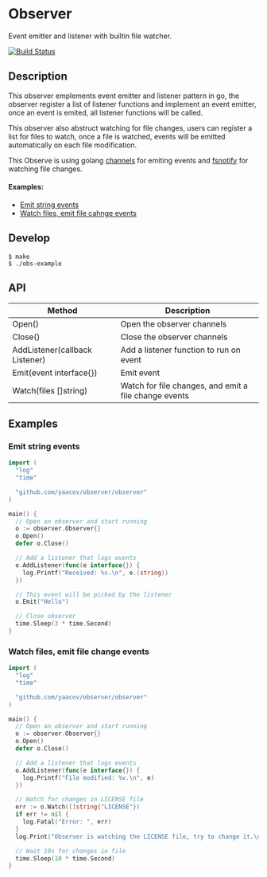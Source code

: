 # Observer

Event emitter and listener with builtin file watcher.

[![Build Status](https://travis-ci.org/yaacov/observer.svg?branch=master)](https://travis-ci.org/yaacov/observer)

## Description

This observer emplements event emitter and listener pattern in go,
the observer register a list of listener functions and implement an event emitter,
once an event is emited, all listener functions will be called.

This observer also abstruct watching for file changes, users can register a list for files to watch,
once a file is watched, events will be emitted automatically on each file modification.

This Observe is using golang [channels](https://gobyexample.com/channels) for emiting events and [fsnotify](https://github.com/fsnotify/fsnotify) for watching file changes.

#### Examples:
  - [Emit string events](#emit-string-events)
  - [Watch files, emit file cahnge events](#watch-files-emit-file-change-events)

## Develop

```
$ make
$ ./obs-example
```

## API

| Method                         | Description                       |
|--------------------------------|-----------------------------------|
| Open()                         | Open the observer channels        |
| Close()                        | Close the observer channels       |
| AddListener(callback Listener) | Add a listener function to run on event |
| Emit(event interface{})        | Emit event                        |
| Watch(files []string)          | Watch for file changes, and emit a file change events |

## Examples

### Emit string events

``` go
import (
  "log"
  "time"

  "github.com/yaacov/observer/observer"
)

main() {
  // Open an observer and start running
  o := observer.Observer{}
  o.Open()
  defer o.Close()

  // Add a listener that logs events
  o.AddListener(func(e interface{}) {
    log.Printf("Received: %s.\n", e.(string))
  })

  // This event will be picked by the listener
  o.Emit("Hello")

  // Close observer
  time.Sleep(3 * time.Second)
}
```

### Watch files, emit file change events

``` go
import (
  "log"
  "time"

  "github.com/yaacov/observer/observer"
)

main() {
  // Open an observer and start running
  o := observer.Observer{}
  o.Open()
  defer o.Close()

  // Add a listener that logs events
  o.AddListener(func(e interface{}) {
    log.Printf("File modified: %v.\n", e)
  })

  // Watch for changes in LICENSE file
  err := o.Watch([]string{"LICENSE"})
  if err != nil {
    log.Fatal("Error: ", err)
  }
  log.Print("Observer is watching the LICENSE file, try to change it.\n")

  // Wait 10s for changes in file
  time.Sleep(10 * time.Second)
}
```
